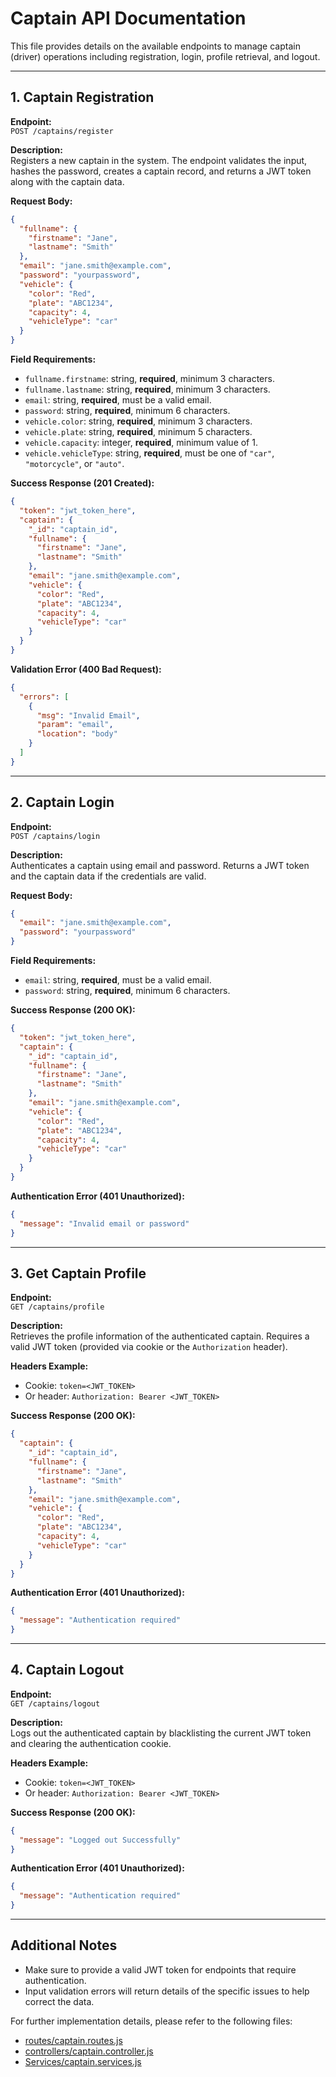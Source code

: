 # Captain API Documentation

This file provides details on the available endpoints to manage captain (driver) operations including registration, login, profile retrieval, and logout.

---

## 1. Captain Registration

**Endpoint:**  
`POST /captains/register`

**Description:**  
Registers a new captain in the system. The endpoint validates the input, hashes the password, creates a captain record, and returns a JWT token along with the captain data.

**Request Body:**  
```json
{
  "fullname": {
    "firstname": "Jane",
    "lastname": "Smith"
  },
  "email": "jane.smith@example.com",
  "password": "yourpassword",
  "vehicle": {
    "color": "Red",
    "plate": "ABC1234",
    "capacity": 4,
    "vehicleType": "car"
  }
}
```

**Field Requirements:**

- `fullname.firstname`: string, **required**, minimum 3 characters.
- `fullname.lastname`: string, **required**, minimum 3 characters.
- `email`: string, **required**, must be a valid email.
- `password`: string, **required**, minimum 6 characters.
- `vehicle.color`: string, **required**, minimum 3 characters.
- `vehicle.plate`: string, **required**, minimum 5 characters.
- `vehicle.capacity`: integer, **required**, minimum value of 1.
- `vehicle.vehicleType`: string, **required**, must be one of `"car"`, `"motorcycle"`, or `"auto"`.

**Success Response (201 Created):**

```json
{
  "token": "jwt_token_here",
  "captain": {
    "_id": "captain_id",
    "fullname": {
      "firstname": "Jane",
      "lastname": "Smith"
    },
    "email": "jane.smith@example.com",
    "vehicle": {
      "color": "Red",
      "plate": "ABC1234",
      "capacity": 4,
      "vehicleType": "car"
    }
  }
}
```

**Validation Error (400 Bad Request):**

```json
{
  "errors": [
    {
      "msg": "Invalid Email",
      "param": "email",
      "location": "body"
    }
  ]
}
```

---

## 2. Captain Login

**Endpoint:**  
`POST /captains/login`

**Description:**  
Authenticates a captain using email and password. Returns a JWT token and the captain data if the credentials are valid.

**Request Body:**  
```json
{
  "email": "jane.smith@example.com",
  "password": "yourpassword"
}
```

**Field Requirements:**

- `email`: string, **required**, must be a valid email.
- `password`: string, **required**, minimum 6 characters.

**Success Response (200 OK):**

```json
{
  "token": "jwt_token_here",
  "captain": {
    "_id": "captain_id",
    "fullname": {
      "firstname": "Jane",
      "lastname": "Smith"
    },
    "email": "jane.smith@example.com",
    "vehicle": {
      "color": "Red",
      "plate": "ABC1234",
      "capacity": 4,
      "vehicleType": "car"
    }
  }
}
```

**Authentication Error (401 Unauthorized):**

```json
{
  "message": "Invalid email or password"
}
```

---

## 3. Get Captain Profile

**Endpoint:**  
`GET /captains/profile`

**Description:**  
Retrieves the profile information of the authenticated captain. Requires a valid JWT token (provided via cookie or the `Authorization` header).

**Headers Example:**

- Cookie: `token=<JWT_TOKEN>`
- Or header: `Authorization: Bearer <JWT_TOKEN>`

**Success Response (200 OK):**

```json
{
  "captain": {
    "_id": "captain_id",
    "fullname": {
      "firstname": "Jane",
      "lastname": "Smith"
    },
    "email": "jane.smith@example.com",
    "vehicle": {
      "color": "Red",
      "plate": "ABC1234",
      "capacity": 4,
      "vehicleType": "car"
    }
  }
}
```

**Authentication Error (401 Unauthorized):**

```json
{
  "message": "Authentication required"
}
```

---

## 4. Captain Logout

**Endpoint:**  
`GET /captains/logout`

**Description:**  
Logs out the authenticated captain by blacklisting the current JWT token and clearing the authentication cookie.

**Headers Example:**

- Cookie: `token=<JWT_TOKEN>`
- Or header: `Authorization: Bearer <JWT_TOKEN>`

**Success Response (200 OK):**

```json
{
  "message": "Logged out Successfully"
}
```

**Authentication Error (401 Unauthorized):**

```json
{
  "message": "Authentication required"
}
```

---

## Additional Notes

- Make sure to provide a valid JWT token for endpoints that require authentication.
- Input validation errors will return details of the specific issues to help correct the data.

For further implementation details, please refer to the following files:
- [routes/captain.routes.js](../routes/captain.routes.js)
- [controllers/captain.controller.js](../controllers/captain.controller.js)
- [Services/captain.services.js](../Services/captain.services.js)